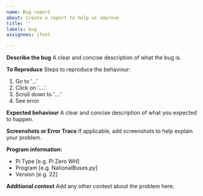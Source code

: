 ```yaml
---
name: Bug report
about: Create a report to help us improve
title: ''
labels: bug
assignees: jfoot

---
```


**Describe the bug**
A clear and concise description of what the bug is.

**To Reproduce**
Steps to reproduce the behaviour:
1. Go to '...'
2. Click on '....'
3. Scroll down to '....'
4. See error

**Expected behaviour**
A clear and concise description of what you expected to happen.

**Screenshots or Error Trace**
If applicable, add screenshots to help explain your problem.

**Program information:**
 - Pi Type [e.g. Pi Zero WH]
 - Program [e.g. NationalBuses.py]
 - Version [e.g. 22]

**Additional context**
Add any other context about the problem here.

